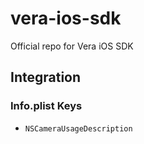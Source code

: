 # vera-ios-sdk
Official repo for Vera iOS SDK

## Integration


### Info.plist Keys
* `NSCameraUsageDescription`
